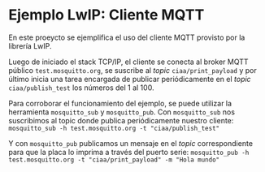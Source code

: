 # Ejemplo LwIP: Cliente MQTT

En este proeycto se ejemplifica el uso del cliente MQTT provisto por la librería LwIP. 

Luego de iniciado el stack TCP/IP, el cliente se conecta al broker MQTT público `test.mosquitto.org`, se suscribe al *topic* `ciaa/print_payload` y por último inicia una tarea encargada de publicar periódicamente en el *topic* `ciaa/publish_test` los números del 1 al 100.

Para corroborar el funcionamiento del ejemplo, se puede utilizar la herramienta `mosquitto_sub` y `mosquitto_pub`.
Con `mosquitto_sub` nos suscribimos al topic donde publica periódicamente nuestro cliente:
```mosquitto_sub -h test.mosquitto.org -t "ciaa/publish_test"```

Y con `mosquitto_pub` publicamos un mensaje en el *topic* correspondiente para que la placa lo imprima a través del puerto serie:
```mosquitto_pub -h test.mosquitto.org -t "ciaa/print_payload" -m "Hola mundo"```
